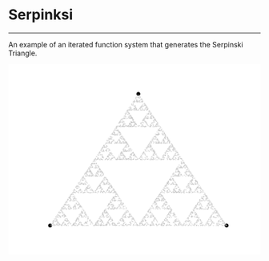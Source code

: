 # Serpinksi
---

An example of an iterated function system that generates the Serpinski Triangle.

![Serpinski](https://github.com/neal-o-r/serpinski/blob/master/serpinski.png)


